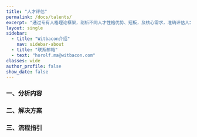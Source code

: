 ```yaml
---
title: "人才评估"
permalink: /docs/talents/
excerpt: "通过专有人格理论框架，剖析不同人才性格优势、短板，及核心需求，准确评估人才特质。"
layout: single
sidebar:
  - title: "Witbacon介绍"
    nav: sidebar-about
  - title: "联系邮箱"
  - text: "horolf.ma@witbacon.com"
classes: wide
author_profile: false
show_date: false
---
```


### 一、分析内容



### 二、解决方案



### 三、流程指引
